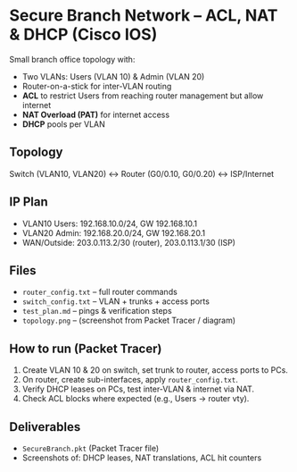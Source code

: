 # Secure Branch Network – ACL, NAT & DHCP (Cisco IOS)

Small branch office topology with:
- Two VLANs: Users (VLAN 10) & Admin (VLAN 20)
- Router-on-a-stick for inter-VLAN routing
- **ACL** to restrict Users from reaching router management but allow internet
- **NAT Overload (PAT)** for internet access
- **DHCP** pools per VLAN

## Topology
Switch (VLAN10, VLAN20) ↔ Router (G0/0.10, G0/0.20) ↔ ISP/Internet

## IP Plan
- VLAN10 Users: 192.168.10.0/24, GW 192.168.10.1
- VLAN20 Admin: 192.168.20.0/24, GW 192.168.20.1
- WAN/Outside: 203.0.113.2/30 (router), 203.0.113.1/30 (ISP)

## Files
- `router_config.txt` – full router commands
- `switch_config.txt` – VLAN + trunks + access ports
- `test_plan.md` – pings & verification steps
- `topology.png` – (screenshot from Packet Tracer / diagram)

## How to run (Packet Tracer)
1. Create VLAN 10 & 20 on switch, set trunk to router, access ports to PCs.
2. On router, create sub-interfaces, apply `router_config.txt`.
3. Verify DHCP leases on PCs, test inter-VLAN & internet via NAT.
4. Check ACL blocks where expected (e.g., Users → router vty).

## Deliverables
- `SecureBranch.pkt` (Packet Tracer file)
- Screenshots of: DHCP leases, NAT translations, ACL hit counters
